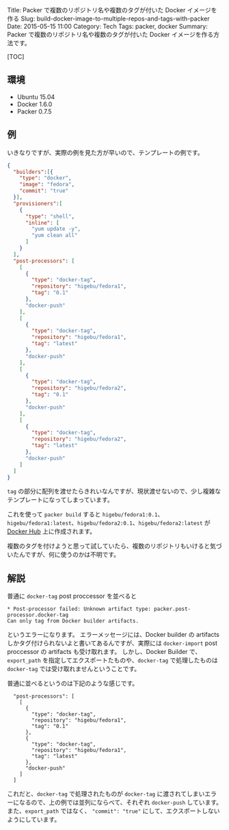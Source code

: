 Title: Packer で複数のリポジトリ名や複数のタグが付いた Docker イメージを作る
Slug: build-docker-image-to-multiple-repos-and-tags-with-packer
Date: 2015-05-15 11:00
Category: Tech
Tags: packer, docker
Summary: Packer で複数のリポジトリ名や複数のタグが付いた Docker イメージを作る方法です。

[TOC]

## 環境

* Ubuntu 15.04
* Docker 1.6.0
* Packer 0.7.5

## 例

いきなりですが、実際の例を見た方が早いので、テンプレートの例です。

```json
{
  "builders":[{
    "type": "docker",
    "image": "fedora",
    "commit": "true"
  }],
  "provisioners":[
    {
      "type": "shell",
      "inline": [
        "yum update -y",
        "yum clean all"
      ]
    }
  ],
  "post-processors": [
    [
      {
        "type": "docker-tag",
        "repository": "higebu/fedora1",
        "tag": "0.1"
      },
      "docker-push"
    ],
    [
      {
        "type": "docker-tag",
        "repository": "higebu/fedora1",
        "tag": "latest"
      },
      "docker-push"
    ],
    [
      {
        "type": "docker-tag",
        "repository": "higebu/fedora2",
        "tag": "0.1"
      },
      "docker-push"
    ],
    [
      {
        "type": "docker-tag",
        "repository": "higebu/fedora2",
        "tag": "latest"
      },
      "docker-push"
    ]
  ]
}
```

`tag` の部分に配列を渡せたらきれいなんですが、現状渡せないので、少し複雑なテンプレートになってしまっています。

これを使って `packer build` すると `higebu/fedora1:0.1`、`higebu/fedora1:latest`、`higebu/fedora2:0.1`、`higebu/fedora2:latest` が [Docker Hub](https://hub.docker.com/) 上に作成されます。

複数のタグを付けようと思って試していたら、複数のリポジトリもいけると気づいたんですが、何に使うのかは不明です。


## 解説

普通に `docker-tag` post proccessor を並べると

```
* Post-processor failed: Unknown artifact type: packer.post-processor.docker-tag
Can only tag from Docker builder artifacts.
```

というエラーになります。
エラーメッセージには、Docker builder の artifacts しかタグ付けられないよと書いてあるんですが、実際には `docker-import` post proccessor の artifacts も受け取れます。
しかし、Docker Builder で、`export_path` を指定してエクスポートたものや、`docker-tag` で処理したものは `docker-tag` では受け取れませんということです。

普通に並べるというのは下記のような感じです。

```
  "post-processors": [
    [
      {
        "type": "docker-tag",
        "repository": "higebu/fedora1",
        "tag": "0.1"
      },
      {
        "type": "docker-tag",
        "repository": "higebu/fedora1",
        "tag": "latest"
      },
      "docker-push"
    ]
  ]
```

これだと、`docker-tag` で処理されたものが `docker-tag` に渡されてしまいエラーになるので、上の例では並列にならべて、それぞれ `docker-push` しています。
また、`export_path` ではなく、 `"commit": "true"` にして、エクスポートしないようにしています。
